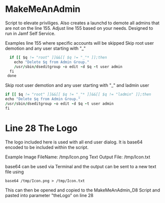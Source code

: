 # MakeMeAnAdmin

Script to elevate priviliges. Also creates a launchd to demote all admins that are not on the line 155. Adjust line 155 based on your needs. Designed to run in Jamf Self Service.

Examples line 155 where specific accounts will be skipped
Skip root user demotion and any user starting with "_"
```for q in ${GRPMembers[@]};do
  if [[ $q != "root" ]]&&[[ $q != "_"* ]];then
    echo "Delete $q from Admin Group."
    /usr/sbin/dseditgroup -o edit -d $q -t user admin
  fi
 done
```

Skip root user demotion and any user starting with "_" and ladmin user
```for q in ${GRPMembers[@]};do
if [[ $q != "root" ]]&&[[ $q != "_"* ]]&&[[ $q != "ladmin" ]];then
echo "Delete $q from Admin Group."
/usr/sbin/dseditgroup -o edit -d $q -t user admin
fi
```

# Line 28 The Logo
The logo included here is used with all end user dialog. It is base64 encoded to be included within the script.

Example
Image FileName: /tmp/Icon.png
Text Output File: /tmp/Icon.txt

base64 can be used via Terminal and the output can be sent to a new text file using

`base64 /tmp/Icon.png > /tmp/Icon.txt`

This can then be opened and copied to the MakeMeAnAdmin_D8 Script and pasted into parameter "theLogo" on line 28
